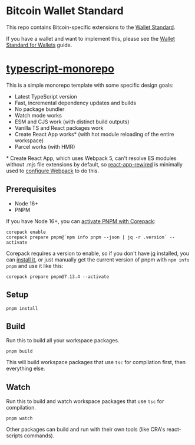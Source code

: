 # Bitcoin Wallet Standard

This repo contains Bitcoin-specific extensions to the [Wallet Standard](https://github.com/wallet-standard/wallet-standard).

If you have a wallet and want to implement this, please see the [Wallet Standard for Wallets](./WALLET.md) guide.

# [typescript-monorepo](https://github.com/jordansexton/typescript-monorepo)

This is a simple monorepo template with some specific design goals:

-   Latest TypeScript version
-   Fast, incremental dependency updates and builds
-   No package bundler
-   Watch mode works
-   ESM and CJS work (with distinct build outputs)
-   Vanilla TS and React packages work
-   Create React App works\* (with hot module reloading of the entire workspace)
-   Parcel works (with HMR)

\* Create React App, which uses Webpack 5, can't resolve ES modules without .mjs file extensions by default, so [react-app-rewired](https://github.com/timarney/react-app-rewired) is minimally used to [configure Webpack](packages/app/create-react-app/config-overrides.js) to do this.

## Prerequisites

-   Node 16+
-   PNPM

If you have Node 16+, you can [activate PNPM with Corepack](https://pnpm.io/installation#using-corepack):

```shell
corepack enable
corepack prepare pnpm@`npm info pnpm --json | jq -r .version` --activate
```

Corepack requires a version to enable, so if you don't have [jq](https://stedolan.github.io/jq/) installed, you can [install it](https://formulae.brew.sh/formula/jq), or just manually get the current version of pnpm with `npm info pnpm` and use it like this:

```shell
corepack prepare pnpm@7.13.4 --activate
```

## Setup

```shell
pnpm install
```

## Build

Run this to build all your workspace packages.

```shell
pnpm build
```

This will build workspace packages that use `tsc` for compilation first, then everything else.

## Watch

Run this to build and watch workspace packages that use `tsc` for compilation.

```shell
pnpm watch
```

Other packages can build and run with their own tools (like CRA's react-scripts commands).
